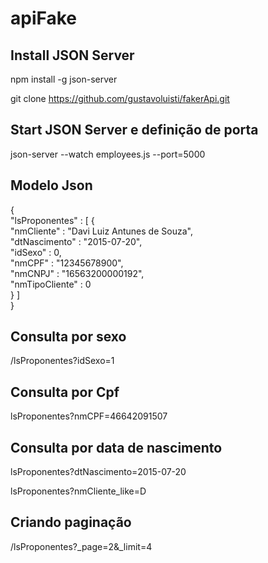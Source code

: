 # apiFake

<h2>Install JSON Server</h2>

npm install -g json-server

git clone https://github.com/gustavoluisti/fakerApi.git

<h2>Start JSON Server e definição de porta</h2>

json-server --watch  employees.js --port=5000

<h2>Modelo Json</h2>

{ <br />
  "lsProponentes" : [ {<br />
    "nmCliente" : "Davi Luiz Antunes de Souza",<br />
    "dtNascimento" : "2015-07-20",<br />
    "idSexo" : 0,<br />
    "nmCPF" : "12345678900",<br />
    "nmCNPJ" : "16563200000192",<br />
    "nmTipoCliente" : 0<br />
  } ]<br />
}<br />

<h2>Consulta por sexo</h2>

/lsProponentes?idSexo=1

<h2>Consulta por Cpf</h2>

lsProponentes?nmCPF=46642091507

<h2>Consulta por data de nascimento</h2>

lsProponentes?dtNascimento=2015-07-20

lsProponentes?nmCliente_like=D

<h2>Criando paginação</h2>

/lsProponentes?_page=2&_limit=4


 
